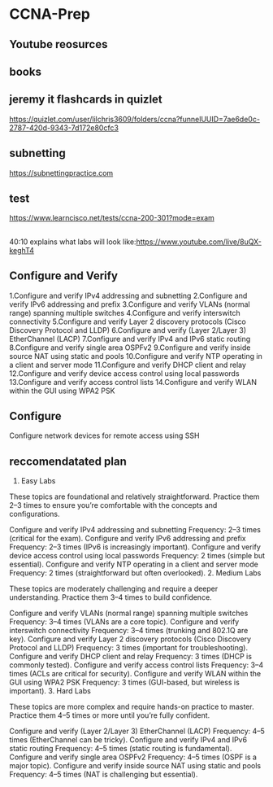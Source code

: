 # CCNA-Prep
## Youtube reosurces
## books

## jeremy it flashcards in quizlet
https://quizlet.com/user/lilchris3609/folders/ccna?funnelUUID=7ae6de0c-2787-420d-9343-7d172e80cfc3
## subnetting
https://subnettingpractice.com
## test
https://www.learncisco.net/tests/ccna-200-301?mode=exam
##
40:10 explains what labs will look like:https://www.youtube.com/live/8uQX-keghT4
## Configure and Verify
1.Configure and verify IPv4 addressing and subnetting
2.Configure and verify IPv6 addressing and prefix
3.Configure and verify VLANs (normal range) spanning multiple switches
4.Configure and verify interswitch connectivity
5.Configure and verify Layer 2 discovery protocols (Cisco Discovery Protocol and LLDP)
6.Configure and verify (Layer 2/Layer 3) EtherChannel (LACP)
7.Configure and verify IPv4 and IPv6 static routing
8.Configure and verify single area OSPFv2
9.Configure and verify inside source NAT using static and pools
10.Configure and verify NTP operating in a client and server mode
11.Configure and verify DHCP client and relay
12.Configure and verify device access control using local passwords
13.Configure and verify access control lists
14.Configure and verify WLAN within the GUI using WPA2 PSK

## Configure
Configure network devices for remote access using SSH


## reccomendatated plan
1. Easy Labs

These topics are foundational and relatively straightforward. Practice them 2–3 times to ensure you’re comfortable with the concepts and configurations.

Configure and verify IPv4 addressing and subnetting
  Frequency: 2–3 times (critical for the exam).
Configure and verify IPv6 addressing and prefix
  Frequency: 2–3 times (IPv6 is increasingly important).
Configure and verify device access control using local passwords
  Frequency: 2 times (simple but essential).
Configure and verify NTP operating in a client and server mode
  Frequency: 2 times (straightforward but often overlooked).
2. Medium Labs

These topics are moderately challenging and require a deeper understanding. Practice them 3–4 times to build confidence.

Configure and verify VLANs (normal range) spanning multiple switches
  Frequency: 3–4 times (VLANs are a core topic).
Configure and verify interswitch connectivity
  Frequency: 3–4 times (trunking and 802.1Q are key).
Configure and verify Layer 2 discovery protocols (Cisco Discovery Protocol and LLDP)
  Frequency: 3 times (important for troubleshooting).
Configure and verify DHCP client and relay
  Frequency: 3 times (DHCP is commonly tested).
Configure and verify access control lists
  Frequency: 3–4 times (ACLs are critical for security).
Configure and verify WLAN within the GUI using WPA2 PSK
  Frequency: 3 times (GUI-based, but wireless is important).
3. Hard Labs

These topics are more complex and require hands-on practice to master. Practice them 4–5 times or more until you’re fully confident.

Configure and verify (Layer 2/Layer 3) EtherChannel (LACP)
  Frequency: 4–5 times (EtherChannel can be tricky).
Configure and verify IPv4 and IPv6 static routing
  Frequency: 4–5 times (static routing is fundamental).
Configure and verify single area OSPFv2
  Frequency: 4–5 times (OSPF is a major topic).
Configure and verify inside source NAT using static and pools
  Frequency: 4–5 times (NAT is challenging but essential).

